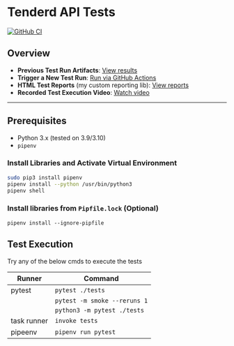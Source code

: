 # Tenderd API Tests

[![GitHub CI](https://github.com/prashanth-sams/tenderd-api-tests/actions/workflows/main.yml/badge.svg?branch=main)](https://github.com/prashanth-sams/tenderd-api-tests/actions/workflows/main.yml)

## Overview

- **Previous Test Run Artifacts**: [View results](https://github.com/prashanth-sams/tenderd-api-tests/actions/runs/16885141216)  
- **Trigger a New Test Run**: [Run via GitHub Actions](https://github.com/prashanth-sams/tenderd-api-tests/actions/workflows/main.yml)  
- **HTML Test Reports** (my custom reporting lib): [View reports](https://github.com/prashanth-sams/tenderd-api-tests/tree/main/report)  
- **Recorded Test Execution Video**: [Watch video](https://github.com/prashanth-sams/tenderd-api-tests/blob/main/API%20Test%20Execution.mov)  

---

## Prerequisites

- Python 3.x (tested on 3.9/3.10)
- `pipenv`

### Install Libraries and Activate Virtual Environment
```bash
sudo pip3 install pipenv
pipenv install --python /usr/bin/python3
pipenv shell
```

### Install libraries from `Pipfile.lock` (Optional)
```
pipenv install --ignore-pipfile
```

## Test Execution
Try any of the below cmds to execute the tests

| Runner        | Command                       |
| ---           | ---                           |
| pytest        | `pytest ./tests`              |
|               | `pytest -m smoke --reruns 1`  |
|               | `python3 -m pytest ./tests`   |
| task runner   | `invoke tests`                |
| pipeenv       | `pipenv run pytest`           |
